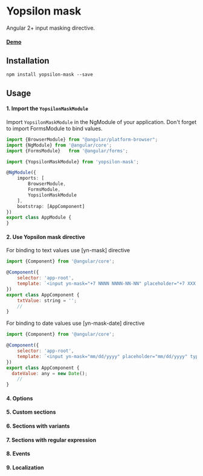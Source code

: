 # Yopsilon mask

Angular 2+ input masking directive.

#### [Demo](http://yopsilon.com/mask)

## Installation
```
npm install yopsilon-mask --save
```

## Usage

#### 1. Import the `YopsilonMaskModule`
Import `YopsilonMaskModule` in the NgModule of your application.
Don't forget to import FormsModule to bind values.

```ts
import {BrowserModule} from "@angular/platform-browser";
import {NgModule} from '@angular/core';
import {FormsModule}   from '@angular/forms';

import {YopsilonMaskModule} from 'yopsilon-mask';

@NgModule({
    imports: [
        BrowserModule,
        FormsModule,
        YopsilonMaskModule
    ],
    bootstrap: [AppComponent]
})
export class AppModule {
}
```

#### 2. Use Yopsilon mask directive

For binding to text values use [yn-mask] directive

```js
import {Component} from '@angular/core';

@Component({
    selector: 'app-root',
    template: `<input yn-mask="+7 NNNN NNNN-NN-NN" placeholder="+7 ХХХ ХХХ-ХХ-ХХ" type="text" [(ngModel)]="txtValue" />`
})
export class AppComponent {
    txtValue: string = '';
    //
}
```

For binding to date values use [yn-mask-date] directive

```js
import {Component} from '@angular/core';

@Component({
    selector: 'app-root',
    template: `<input yn-mask="mm/dd/yyyy" placeholder="mm/dd/yyyy" type="text" [(ngModel)]="dateValue" />`
})
export class AppComponent {
  dateValue: any = new Date();
    //
}
```

#### 4. Options

#### 5. Custom sections

#### 6. Sections with variants

#### 7. Sections with regular expression

#### 8. Events

#### 9. Localization
